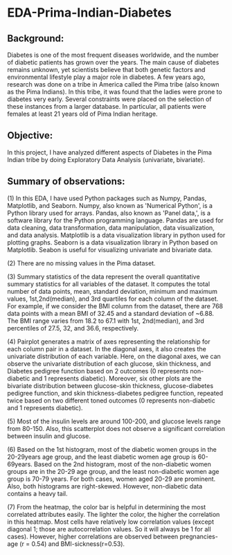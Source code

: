 # EDA-Prima-Indian-Diabetes

## Background:
Diabetes is one of the most frequent diseases worldwide, and the number of diabetic patients has grown over the years. The main cause of diabetes remains unknown, yet scientists believe that both genetic factors and environmental lifestyle play a major role in diabetes. A few years ago, research was done on a tribe in America called the Pima tribe (also known as the Pima Indians). In this tribe, it was found that the ladies were prone to diabetes very early. Several constraints were placed on the selection of these instances from a larger database. In particular, all patients were females at least 21 years old of Pima Indian heritage. 

## Objective:
In this project, I have analyzed different aspects of Diabetes in the Pima Indian tribe by doing Exploratory Data Analysis (univariate, bivariate).

## Summary of observations:
(1) In this EDA, I have used Python packages such as Numpy, Pandas, Matplotlib, and Seaborn. Numpy, also known as 'Numerical Python', is a Python library used for arrays. Pandas, also known as 'Panel data,', is a software library for the Python programming language. Pandas are used for data cleaning, data transformation, data manipulation, data visualization, and data analysis. Matplotlib is a data visualization library in python used for plotting graphs. Seaborn is a data visualization library in Python based on Matplotlib. Seabon is useful for visualizing univariate and bivariate data.

(2) There are no missing values in the Pima dataset.

(3) Summary statistics of the data represent the overall quantitative summary statistics for all variables of the dataset. It computes the total number of data points, mean, standard deviation, minimum and maximum values, 1st,2nd(median), and 3rd quartiles for each column of the dataset. For example, if we consider the BMI column from the dataset, there are 768 data points with a mean BMI of 32.45 and a standard deviation of ~6.88. The BMI range varies from 18.2 to 67.1 with 1st, 2nd(median), and 3rd percentiles of 27.5, 32, and 36.6, respectively.

(4) Pairplot generates a matrix of axes representing the relationship for each column pair in a dataset. In the diagonal axes, it also creates the univariate distribution of each variable. Here, on the diagonal axes, we can observe the univariate distribution of each glucose, skin thickness, and Diabetes pedigree function based on 2 outcomes (0 represents non-diabetic and 1 represents diabetic). Moreover, six other plots are the bivariate distribution between glucose-skin thickness, glucose-diabetes pedigree function, and skin thickness-diabetes pedigree function, repeated twice based on two different toned outcomes (0 represents non-diabetic and 1 represents diabetic).

(5) Most of the insulin levels are around 100-200, and glucose levels range from 80-150. Also, this scatterplot does not observe a significant correlation between insulin and glucose.

(6) Based on the 1st histogram, most of the diabetic women groups in the 20-29years age group, and the least diabetic women age group is 60-69years. Based on the 2nd histogram, most of the non-diabetic women groups are in the 20-29 age group, and the least non-diabetic women age group is 70-79 years. For both cases, women aged 20-29 are prominent. Also, both histograms are right-skewed. However, non-diabetic data contains a heavy tail.

(7) From the heatmap, the color bar is helpful in determining the most correlated attributes easily. The lighter the color, the higher the correlation in this heatmap. Most cells have relatively low correlation values (except diagonal 1; those are autocorrelation values. So it will always be 1 for all cases). However, higher correlations are observed between pregnancies-age (r = 0.54) and BMI-sickness(r=0.53).
